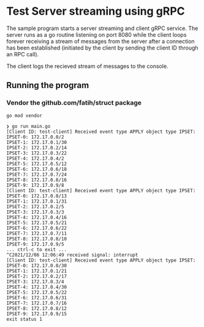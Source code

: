 # Test Server streaming using gRPC

The sample program starts a server streaming and client gRPC service. The server runs as a go routine listening on port 8080 while the client loops forever receiving a stream of messages from the server after a connection has been established (initiated by the client by sending the client ID through an RPC call).

The client logs the recieved stream of messages to the console.

## Running the program

### Vendor the github.com/fatih/struct package

```terminal
go mod vendor
```

```terminal
❯ go run main.go
[Client ID: test-client] Received event type APPLY object type IPSET: 
IPSET-0: 172.17.0.0/2
IPSET-1: 172.17.0.1/30
IPSET-2: 172.17.0.2/14
IPSET-3: 172.17.0.3/22
IPSET-4: 172.17.0.4/2
IPSET-5: 172.17.0.5/12
IPSET-6: 172.17.0.6/18
IPSET-7: 172.17.0.7/24
IPSET-8: 172.17.0.8/16
IPSET-9: 172.17.0.9/8
[Client ID: test-client] Received event type APPLY object type IPSET: 
IPSET-0: 172.17.0.0/13
IPSET-1: 172.17.0.1/31
IPSET-2: 172.17.0.2/5
IPSET-3: 172.17.0.3/3
IPSET-4: 172.17.0.4/16
IPSET-5: 172.17.0.5/21
IPSET-6: 172.17.0.6/22
IPSET-7: 172.17.0.7/11
IPSET-8: 172.17.0.8/10
IPSET-9: 172.17.0.9/5
... ctrl-c to exit ...
^C2021/12/06 12:06:49 received signal: interrupt
[Client ID: test-client] Received event type APPLY object type IPSET: 
IPSET-0: 172.17.0.0/30
IPSET-1: 172.17.0.1/21
IPSET-2: 172.17.0.2/17
IPSET-3: 172.17.0.3/4
IPSET-4: 172.17.0.4/30
IPSET-5: 172.17.0.5/22
IPSET-6: 172.17.0.6/31
IPSET-7: 172.17.0.7/16
IPSET-8: 172.17.0.8/12
IPSET-9: 172.17.0.9/15
exit status 1
```
